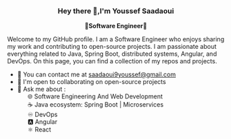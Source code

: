 <!--### Hi there 👋


**YSaadaoui/YSaadaoui** is a ✨ _special_ ✨ repository because its `README.md` (this file) appears on your GitHub profile.

Here are some ideas to get you started:

- 🔭 I’m currently working on ...
- 🌱 I’m currently learning ...
- 👯 I’m looking to collaborate on ...
- 🤔 I’m looking for help with ...
- 💬 Ask me about ...
- 📫 How to reach me: ...
- 😄 Pronouns: ...
- ⚡ Fun fact: ...
-->

### <div align="center">Hey there 👋,I'm Youssef Saadaoui                                                            </div>


**<div align="center">🔷Software Engineer🔷</div>**


Welcome to my GitHub profile. I am a Software Engineer who enjoys sharing my work and contributing to open-source projects. I am passionate about everything related to Java, Spring Boot, distributed systems, Angular, and DevOps. On this page, you can find a collection of my repos and projects.

<ul>
    <li>📧 You can contact me at <a href="mailto:saadaoui9youssef@gmail.com">saadaoui9youssef@gmail.com</a></li>
    <li>🤝 I'm open to collaborating on open-source projects</li>
    <li>💬 Ask me about :
        <ul style="list-style-type: none; margin-top: 0;">
            <li>🌐 Software Engineering And Web Development</li>
            <li>☕ Java ecosystem: Spring Boot | Microservices</li>
            <li>♾️ DevOps</li>
            <li>🅰️ Angular</li>
            <li>⚛️ React</li>
        </ul>
    </li>
</ul>



<br/>  

